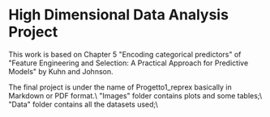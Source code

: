 # High Dimensional Data Analysis Project

This work is based on Chapter 5 "Encoding categorical predictors" of "Feature Engineering and Selection: A Practical Approach for Predictive Models"
by Kuhn and Johnson.

The final project is under the name of Progetto1_reprex basically in Markdown or PDF format.\\
"Images" folder contains plots and some tables;\\
"Data" folder contains all the datasets used;\\
